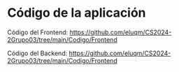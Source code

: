 # **Código de la aplicación**

Código del Frontend: https://github.com/eluqm/CS2024-2Grupo03/tree/main/Codigo/Frontend

Código del Backend: https://github.com/eluqm/CS2024-2Grupo03/tree/main/Codigo/Frontend
